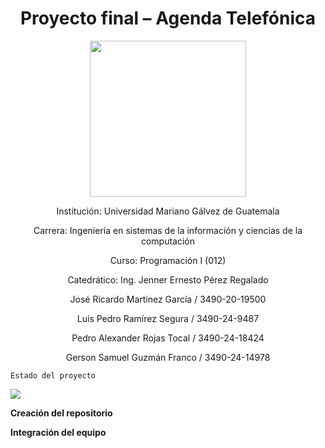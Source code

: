 <h1 align="center">Proyecto final – Agenda Telefónica</h1>

<p align="center">
  <img src="https://upload.wikimedia.org/wikipedia/commons/1/15/Escudo_de_la_universidad_Mariano_G%C3%A1lvez_Guatemala.svg" width="250" height="250" />
</p>

<p align="center">Institución: Universidad Mariano Gálvez de Guatemala</p>
<p align="center">Carrera: Ingeniería en sistemas de la información y ciencias de la computación</p>
<p align="center">Curso: Programación I (012)</p>
<p align="center">Catedrático: Ing. Jenner Ernesto Pérez Regalado</p>
<p align="center">José Ricardo Martinez García / 3490-20-19500</p>
<p align="center">Luis Pedro Ramírez Segura / 3490-24-9487</p>
<p align="center">Pedro Alexander Rojas Tocal / 3490-24-18424</p>
<p align="center">Gerson Samuel Guzmán Franco / 3490-24-14978</p>


```Estado del proyecto```

<p align="left">
<img src="https://img.shields.io/badge/STATUS-EN%20DESAROLLO-green">
</p>

**Creación del repositorio**

**Integración del equipo**
